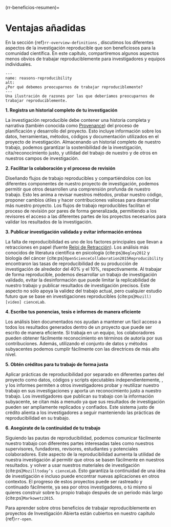 (rr-beneficios-resumen)=
# Ventajas añadidas

En la sección {ref}`rr-overview-definitions` , discutimos los diferentes aspectos de la investigación reproducible que son beneficiosos para la comunidad científica. En este capítulo, compartiremos algunos aspectos menos obvios de trabajar reproduciblemente para investigadores y equipos individuales.


```{figure} ../../figures/reasons-reproducibility.png
---
name: reasons-reproducibility
alt:
¿Por qué debemos preocuparnos de trabajar reproduciblemente?
---
Una ilustración de razones por las que deberíamos preocuparnos de trabajar reproduciblemente.
```

**1. Registra un historial completo de tu investigación**

La investigación reproducible debe contener una historia completa y narrativa (también conocida como [Provenance](https://en.wikipedia.org/wiki/Provenance)) del proceso de planificación y desarrollo del proyecto. Esto incluye información sobre los datos, herramientas, métodos, códigos y documentación utilizados en el proyecto de investigación. Almacenando un historial completo de nuestro trabajo, podemos garantizar la sostenibilidad de la investigación, cita/reconocimiento justo, y utilidad del trabajo de nuestro y de otros en nuestros campos de investigación.

**2. Facilitar la colaboración y el proceso de revisión**

Diseñando flujos de trabajo reproducibles y compartiéndolos con los diferentes componentes de nuestro proyecto de investigación, podemos permitir que otros desarrollen una comprensión profunda de nuestro trabajo. Esto les anima a revisar nuestros métodos, probar nuestro código, proponer cambios útiles y hacer contribuciones valiosas para desarrollar más nuestro proyecto. Los flujos de trabajo reproducibles facilitan el proceso de revisión por pares de forma generalizada, permitiendo a los revisores el acceso a las diferentes partes de los proyectos necesarios para validar los resultados de la investigación.

**3. Publicar investigación validada y evitar información errónea**

La falta de reproducibilidad es uno de los factores principales que llevan a retracciones en papel (fuente [Reloj de Retracción](https://retractionwatch.com/)). Los análisis más conocidos de literatura científica en psicología {cite:ps}`Begley2012` y biología del cáncer {cite:ps}`OpenScienceCollaboration2015Reproducibility` encontraron las tasas de reproducibilidad de su producción de investigación de alrededor del 40% y el 10%, respectivamente. Al trabajar de forma reproducible, podemos desarrollar un trabajo de investigación validado, evitar la desinformación que puede limitar la replicabilidad de nuestro trabajo y publicar resultados de investigación precisos. Este aspecto no sólo apoya la validez del trabajo actual, pero cualquier estudio futuro que se base en investigaciones reproducibles {cite:ps}`Mozill)[video] cienceLab`.

**4. Escribe tus ponencias, tesis e informes de manera eficiente**

Los análisis bien documentados nos ayudan a mantener un fácil acceso a todos los resultados generados dentro de un proyecto que puede ser escrito de manera eficiente. Si trabaja en un equipo, los colaboradores pueden obtener fácilmente reconocimiento en términos de autoría por sus contribuciones. Además, utilizando el conjunto de datos y métodos subyacentes podemos cumplir fácilmente con las directrices de más alto nivel.

**5. Obtén créditos para tu trabajo de forma justa**

Aplicar prácticas de reproducibilidad por separado en diferentes partes del proyecto como datos, códigos y scripts ejecutables independientemente, , y los informes permiten a otros investigadores probar y reutilizar nuestro trabajo en sus investigaciones y aporta un reconocimiento justo a nuestro trabajo. Los investigadores que publican su trabajo con la información subyacente, se citan más a menudo ya que sus resultados de investigación pueden ser ampliamente replicados y confiados. Este sistema justo de crédito alienta a los investigadores a seguir manteniendo las prácticas de reproducibilidad en su trabajo.

**6. Asegúrate de la continuidad de tu trabajo**

Siguiendo las pautas de reproducibilidad, podemos comunicar fácilmente nuestro trabajo con diferentes partes interesadas tales como nuestros supervisores, fundadores, revisores, estudiantes y potenciales colaboradores. Este aspecto de la reproducibilidad aumenta la utilidad de nuestra investigación al permitir que otros se basen fácilmente en nuestros resultados. y volver a usar nuestros materiales de investigación {cite:ps}`Mozilltoday’s cienceLab`. Esto garantiza la continuidad de una idea de investigación e incluso puede encontrar nuevas aplicaciones en otros contextos. El progreso de estos proyectos puede ser rastreado y continuado fácilmente, ya sea por otros investigadores, o tú mismo si quieres construir sobre tu propio trabajo después de un periodo más largo {cite:ps}`Markowetz2015`.

Para aprender sobre otros beneficios de trabajar reproduciblemente en proyectos de Investigación Abierta están cubiertos en nuestro capítulo {ref}`rr-open`.
